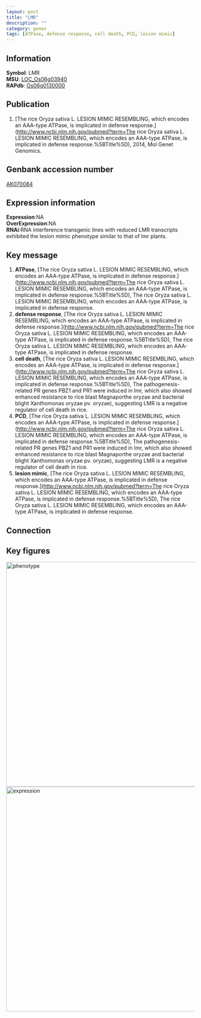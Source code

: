 ```yaml
---
layout: post
title: "LMR"
description: ""
category: genes
tags: [ATPase, defense response, cell death, PCD, lesion mimic]
---
```


## Information
__Symbol__: LMR  
__MSU__: [LOC_Os06g03940](http://rice.plantbiology.msu.edu/cgi-bin/ORF_infopage.cgi?orf=LOC_Os06g03940)  
__RAPdb__: [Os06g0130000](http://rapdb.dna.affrc.go.jp/viewer/gbrowse_details/irgsp1?name=Os06g0130000)  

## Publication
1. [The rice Oryza sativa L. LESION MIMIC RESEMBLING, which encodes an AAA-type ATPase, is implicated in defense response.](http://www.ncbi.nlm.nih.gov/pubmed?term=The rice Oryza sativa L. LESION MIMIC RESEMBLING, which encodes an AAA-type ATPase, is implicated in defense response.%5BTitle%5D), 2014, Mol Genet Genomics.

## Genbank accession number
[AK070084](http://www.ncbi.nlm.nih.gov/nuccore/AK070084)  

## Expression information
__Expression__:NA  
__OverExpression__:NA  
__RNAi__:RNA interference transgenic lines with reduced LMR transcripts exhibited the lesion mimic phenotype similar to that of lmr plants.  

## Key message
1. __ATPase__, [The rice Oryza sativa L. LESION MIMIC RESEMBLING, which encodes an AAA-type ATPase, is implicated in defense response.](http://www.ncbi.nlm.nih.gov/pubmed?term=The rice Oryza sativa L. LESION MIMIC RESEMBLING, which encodes an AAA-type ATPase, is implicated in defense response.%5BTitle%5D), The rice Oryza sativa L. LESION MIMIC RESEMBLING, which encodes an AAA-type ATPase, is implicated in defense response.
2. __defense response__, [The rice Oryza sativa L. LESION MIMIC RESEMBLING, which encodes an AAA-type ATPase, is implicated in defense response.](http://www.ncbi.nlm.nih.gov/pubmed?term=The rice Oryza sativa L. LESION MIMIC RESEMBLING, which encodes an AAA-type ATPase, is implicated in defense response.%5BTitle%5D), The rice Oryza sativa L. LESION MIMIC RESEMBLING, which encodes an AAA-type ATPase, is implicated in defense response.
3. __cell death__, [The rice Oryza sativa L. LESION MIMIC RESEMBLING, which encodes an AAA-type ATPase, is implicated in defense response.](http://www.ncbi.nlm.nih.gov/pubmed?term=The rice Oryza sativa L. LESION MIMIC RESEMBLING, which encodes an AAA-type ATPase, is implicated in defense response.%5BTitle%5D), The pathogenesis-related PR genes PBZ1 and PR1 were induced in lmr, which also showed enhanced resistance to rice blast Magnaporthe oryzae and bacterial blight Xanthomonas oryzae pv. oryzae), suggesting LMR is a negative regulator of cell death in rice.
4. __PCD__, [The rice Oryza sativa L. LESION MIMIC RESEMBLING, which encodes an AAA-type ATPase, is implicated in defense response.](http://www.ncbi.nlm.nih.gov/pubmed?term=The rice Oryza sativa L. LESION MIMIC RESEMBLING, which encodes an AAA-type ATPase, is implicated in defense response.%5BTitle%5D), The pathogenesis-related PR genes PBZ1 and PR1 were induced in lmr, which also showed enhanced resistance to rice blast Magnaporthe oryzae and bacterial blight Xanthomonas oryzae pv. oryzae), suggesting LMR is a negative regulator of cell death in rice.
5. __lesion mimic__, [The rice Oryza sativa L. LESION MIMIC RESEMBLING, which encodes an AAA-type ATPase, is implicated in defense response.](http://www.ncbi.nlm.nih.gov/pubmed?term=The rice Oryza sativa L. LESION MIMIC RESEMBLING, which encodes an AAA-type ATPase, is implicated in defense response.%5BTitle%5D), The rice Oryza sativa L. LESION MIMIC RESEMBLING, which encodes an AAA-type ATPase, is implicated in defense response.

## Connection

## Key figures
<img src="http://ricencode.github.io/images/LMR.pheno.png" alt="phenotype"  style="width: 600px;"/>

<img src="http://ricencode.github.io/images/LMR.exp.png" alt="expression"  style="width: 600px;"/>


